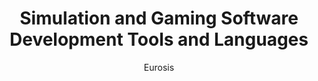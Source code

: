 ---
layout: leaf-node
title: "Simulation and Gaming Software Development Tools and Languages"
title-url: "https://www.eurosis.org/cms/?q=node/61"
author: Eurosis
groups: technologies
categories: game-based-learning
topics: introductory-resources
summary: >
    This part of the EUROSIS website covers the free/open source software simulation and gaming development packages (or reasonably priced ones) which are out there. As the list grows this page will be split into 3 different pages. 
cite: |
    Eurosis.  Simulation and Gaming Software Development Tools and Languages.  Retrieved from: https://www.eurosis.org/cms/?q=node/61
pub-date: 2017-04-16
added-date: 2017-04-16
resource-type: external-page
---